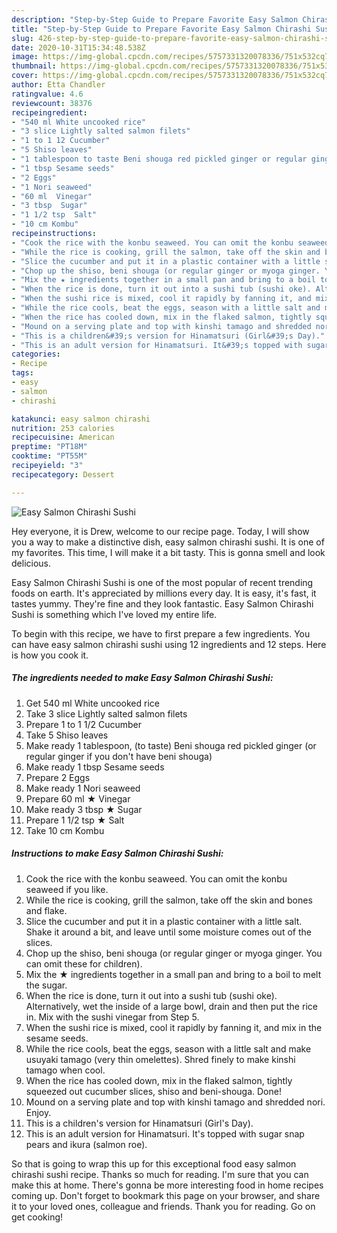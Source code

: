 ```yaml
---
description: "Step-by-Step Guide to Prepare Favorite Easy Salmon Chirashi Sushi"
title: "Step-by-Step Guide to Prepare Favorite Easy Salmon Chirashi Sushi"
slug: 426-step-by-step-guide-to-prepare-favorite-easy-salmon-chirashi-sushi
date: 2020-10-31T15:34:48.538Z
image: https://img-global.cpcdn.com/recipes/5757331320078336/751x532cq70/easy-salmon-chirashi-sushi-recipe-main-photo.jpg
thumbnail: https://img-global.cpcdn.com/recipes/5757331320078336/751x532cq70/easy-salmon-chirashi-sushi-recipe-main-photo.jpg
cover: https://img-global.cpcdn.com/recipes/5757331320078336/751x532cq70/easy-salmon-chirashi-sushi-recipe-main-photo.jpg
author: Etta Chandler
ratingvalue: 4.6
reviewcount: 38376
recipeingredient:
- "540 ml White uncooked rice"
- "3 slice Lightly salted salmon filets"
- "1 to 1 12 Cucumber"
- "5 Shiso leaves"
- "1 tablespoon to taste Beni shouga red pickled ginger or regular ginger if you dont have beni shouga"
- "1 tbsp Sesame seeds"
- "2 Eggs"
- "1 Nori seaweed"
- "60 ml  Vinegar"
- "3 tbsp  Sugar"
- "1 1/2 tsp  Salt"
- "10 cm Kombu"
recipeinstructions:
- "Cook the rice with the konbu seaweed. You can omit the konbu seaweed if you like."
- "While the rice is cooking, grill the salmon, take off the skin and bones and flake."
- "Slice the cucumber and put it in a plastic container with a little salt. Shake it around a bit, and leave until some moisture comes out of the slices."
- "Chop up the shiso, beni shouga (or regular ginger or myoga ginger. You can omit these for children)."
- "Mix the ★ ingredients together in a small pan and bring to a boil to melt the sugar."
- "When the rice is done, turn it out into a sushi tub (sushi oke). Alternatively, wet the inside of a large bowl, drain and then put the rice in. Mix with the sushi vinegar from Step 5."
- "When the sushi rice is mixed, cool it rapidly by fanning it, and mix in the sesame seeds."
- "While the rice cools, beat the eggs, season with a little salt and make usuyaki tamago (very thin omelettes). Shred finely to make kinshi tamago when cool."
- "When the rice has cooled down, mix in the flaked salmon, tightly squeezed out cucumber slices, shiso and beni-shouga. Done!"
- "Mound on a serving plate and top with kinshi tamago and shredded nori. Enjoy."
- "This is a children&#39;s version for Hinamatsuri (Girl&#39;s Day)."
- "This is an adult version for Hinamatsuri. It&#39;s topped with sugar snap pears and ikura (salmon roe)."
categories:
- Recipe
tags:
- easy
- salmon
- chirashi

katakunci: easy salmon chirashi 
nutrition: 253 calories
recipecuisine: American
preptime: "PT18M"
cooktime: "PT55M"
recipeyield: "3"
recipecategory: Dessert

---
```



![Easy Salmon Chirashi Sushi](https://img-global.cpcdn.com/recipes/5757331320078336/751x532cq70/easy-salmon-chirashi-sushi-recipe-main-photo.jpg)

Hey everyone, it is Drew, welcome to our recipe page. Today, I will show you a way to make a distinctive dish, easy salmon chirashi sushi. It is one of my favorites. This time, I will make it a bit tasty. This is gonna smell and look delicious.



Easy Salmon Chirashi Sushi is one of the most popular of recent trending foods on earth. It's appreciated by millions every day. It is easy, it's fast, it tastes yummy. They're fine and they look fantastic. Easy Salmon Chirashi Sushi is something which I've loved my entire life.


To begin with this recipe, we have to first prepare a few ingredients. You can have easy salmon chirashi sushi using 12 ingredients and 12 steps. Here is how you cook it.

<!--inarticleads1-->

##### The ingredients needed to make Easy Salmon Chirashi Sushi:

1. Get 540 ml White uncooked rice
1. Take 3 slice Lightly salted salmon filets
1. Prepare 1 to 1 1/2 Cucumber
1. Take 5 Shiso leaves
1. Make ready 1 tablespoon, (to taste) Beni shouga red pickled ginger (or regular ginger if you don&#39;t have beni shouga)
1. Make ready 1 tbsp Sesame seeds
1. Prepare 2 Eggs
1. Make ready 1 Nori seaweed
1. Prepare 60 ml ★ Vinegar
1. Make ready 3 tbsp ★ Sugar
1. Prepare 1 1/2 tsp ★ Salt
1. Take 10 cm Kombu




<!--inarticleads2-->

##### Instructions to make Easy Salmon Chirashi Sushi:

1. Cook the rice with the konbu seaweed. You can omit the konbu seaweed if you like.
1. While the rice is cooking, grill the salmon, take off the skin and bones and flake.
1. Slice the cucumber and put it in a plastic container with a little salt. Shake it around a bit, and leave until some moisture comes out of the slices.
1. Chop up the shiso, beni shouga (or regular ginger or myoga ginger. You can omit these for children).
1. Mix the ★ ingredients together in a small pan and bring to a boil to melt the sugar.
1. When the rice is done, turn it out into a sushi tub (sushi oke). Alternatively, wet the inside of a large bowl, drain and then put the rice in. Mix with the sushi vinegar from Step 5.
1. When the sushi rice is mixed, cool it rapidly by fanning it, and mix in the sesame seeds.
1. While the rice cools, beat the eggs, season with a little salt and make usuyaki tamago (very thin omelettes). Shred finely to make kinshi tamago when cool.
1. When the rice has cooled down, mix in the flaked salmon, tightly squeezed out cucumber slices, shiso and beni-shouga. Done!
1. Mound on a serving plate and top with kinshi tamago and shredded nori. Enjoy.
1. This is a children&#39;s version for Hinamatsuri (Girl&#39;s Day).
1. This is an adult version for Hinamatsuri. It&#39;s topped with sugar snap pears and ikura (salmon roe).




So that is going to wrap this up for this exceptional food easy salmon chirashi sushi recipe. Thanks so much for reading. I'm sure that you can make this at home. There's gonna be more interesting food in home recipes coming up. Don't forget to bookmark this page on your browser, and share it to your loved ones, colleague and friends. Thank you for reading. Go on get cooking!
